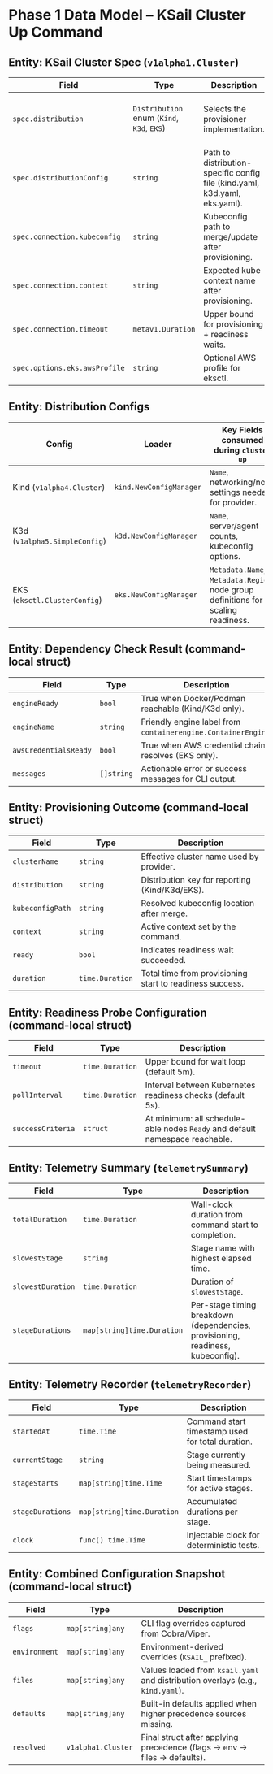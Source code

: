 # Phase 1 Data Model – KSail Cluster Up Command

## Entity: KSail Cluster Spec (`v1alpha1.Cluster`)

| Field | Type | Description | Notes |
|-------|------|-------------|-------|
| `spec.distribution` | `Distribution` enum (`Kind`, `K3d`, `EKS`) | Selects the provisioner implementation. | Must be validated before executing the command. |
| `spec.distributionConfig` | `string` | Path to distribution-specific config file (kind.yaml, k3d.yaml, eks.yaml). | Resolved relative to workspace using config-manager helpers. |
| `spec.connection.kubeconfig` | `string` | Kubeconfig path to merge/update after provisioning. | Defaults to `~/.kube/config`; expanded via `pathutils`. |
| `spec.connection.context` | `string` | Expected kube context name after provisioning. | Used to switch active context and to validate readiness. |
| `spec.connection.timeout` | `metav1.Duration` | Upper bound for provisioning + readiness waits. | Defaults to 5 minutes; flag-overridable. |
| `spec.options.eks.awsProfile` | `string` | Optional AWS profile for eksctl. | When empty rely on ambient credentials. |

## Entity: Distribution Configs

| Config | Loader | Key Fields consumed during `cluster up` |
|--------|--------|-----------------------------------------|
| Kind (`v1alpha4.Cluster`) | `kind.NewConfigManager` | `Name`, networking/node settings needed for provider. |
| K3d (`v1alpha5.SimpleConfig`) | `k3d.NewConfigManager` | `Name`, server/agent counts, kubeconfig options. |
| EKS (`eksctl.ClusterConfig`) | `eks.NewConfigManager` | `Metadata.Name`, `Metadata.Region`, node group definitions for scaling readiness. |

## Entity: Dependency Check Result (command-local struct)

| Field | Type | Description |
|-------|------|-------------|
| `engineReady` | `bool` | True when Docker/Podman reachable (Kind/K3d only). |
| `engineName` | `string` | Friendly engine label from `containerengine.ContainerEngine`. |
| `awsCredentialsReady` | `bool` | True when AWS credential chain resolves (EKS only). |
| `messages` | `[]string` | Actionable error or success messages for CLI output. |

## Entity: Provisioning Outcome (command-local struct)

| Field | Type | Description |
|-------|------|-------------|
| `clusterName` | `string` | Effective cluster name used by provider. |
| `distribution` | `string` | Distribution key for reporting (Kind/K3d/EKS). |
| `kubeconfigPath` | `string` | Resolved kubeconfig location after merge. |
| `context` | `string` | Active context set by the command. |
| `ready` | `bool` | Indicates readiness wait succeeded. |
| `duration` | `time.Duration` | Total time from provisioning start to readiness success. |

## Entity: Readiness Probe Configuration (command-local struct)

| Field | Type | Description |
|-------|------|-------------|
| `timeout` | `time.Duration` | Upper bound for wait loop (default 5m). |
| `pollInterval` | `time.Duration` | Interval between Kubernetes readiness checks (default 5s). |
| `successCriteria` | `struct` | At minimum: all schedule-able nodes `Ready` and default namespace reachable. |

## Entity: Telemetry Summary (`telemetrySummary`)

| Field | Type | Description |
|-------|------|-------------|
| `totalDuration` | `time.Duration` | Wall-clock duration from command start to completion. |
| `slowestStage` | `string` | Stage name with highest elapsed time. |
| `slowestDuration` | `time.Duration` | Duration of `slowestStage`. |
| `stageDurations` | `map[string]time.Duration` | Per-stage timing breakdown (dependencies, provisioning, readiness, kubeconfig). |

## Entity: Telemetry Recorder (`telemetryRecorder`)

| Field | Type | Description |
|-------|------|-------------|
| `startedAt` | `time.Time` | Command start timestamp used for total duration. |
| `currentStage` | `string` | Stage currently being measured. |
| `stageStarts` | `map[string]time.Time` | Start timestamps for active stages. |
| `stageDurations` | `map[string]time.Duration` | Accumulated durations per stage. |
| `clock` | `func() time.Time` | Injectable clock for deterministic tests. |

## Entity: Combined Configuration Snapshot (command-local struct)

| Field | Type | Description |
|-------|------|-------------|
| `flags` | `map[string]any` | CLI flag overrides captured from Cobra/Viper. |
| `environment` | `map[string]any` | Environment-derived overrides (`KSAIL_` prefixed). |
| `files` | `map[string]any` | Values loaded from `ksail.yaml` and distribution overlays (e.g., `kind.yaml`). |
| `defaults` | `map[string]any` | Built-in defaults applied when higher precedence sources missing. |
| `resolved` | `v1alpha1.Cluster` | Final struct after applying precedence (flags → env → files → defaults). |

